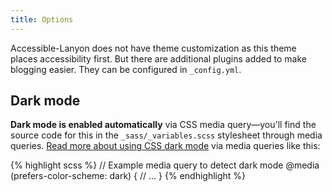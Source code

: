 ```yaml
---
title: Options
---
```


Accessible-Lanyon does not have theme customization as this theme places
accessibility first. But there are additional plugins added to make blogging
easier. They can be configured in `_config.yml`.

<!-- more -->

## Dark mode

**Dark mode is enabled automatically** via CSS media query—you'll find the
source code for this in the `_sass/_variables.scss` stylesheet through media
queries. [Read more about using CSS dark mode][1] via media queries like this:

{% highlight scss %}
// Example media query to detect dark mode
@media (prefers-color-scheme: dark) {
  // ...
}
{% endhighlight %}

[1]: https://markdotto.com/2018/11/05/css-dark-mode/
